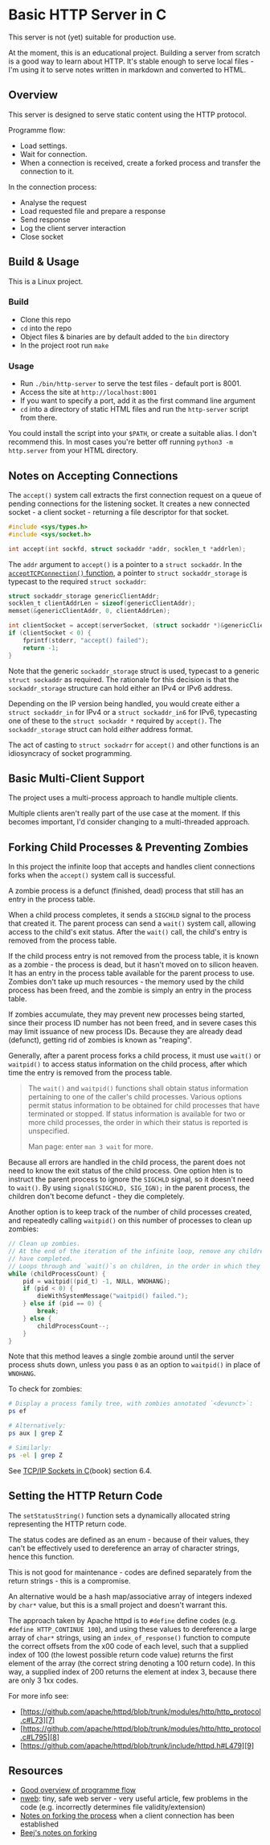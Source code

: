 Basic HTTP Server in C
======================
This server is not (yet) suitable for production use.

At the moment, this is an educational project. Building a server from scratch is a good way to learn about HTTP. It's stable enough to serve local files - I'm using it to serve notes written in markdown and converted to HTML.

Overview
--------
This server is designed to serve static content using the HTTP protocol.

Programme flow:

* Load settings.
* Wait for connection.
* When a connection is received, create a forked process and transfer the connection to it.

In the connection process:

* Analyse the request
* Load requested file and prepare a response
* Send response
* Log the client server interaction
* Close socket

Build & Usage
-------------
This is a Linux project.

### Build
* Clone this repo
* `cd` into the repo
* Object files & binaries are by default added to the `bin` directory
* In the project root run `make`

### Usage
* Run `./bin/http-server` to serve the test files - default port is 8001.
* Access the site at `http://localhost:8001`
* If you want to specify a port, add it as the first command line argument
* `cd` into a directory of static HTML files and run the `http-server` script from there.

You could install the script into your `$PATH`, or create a suitable alias. I don't recommend this. In most cases you're better off running `python3 -m http.server` from your HTML directory.

Notes on Accepting Connections
------------------------------
The `accept()` system call extracts the first connection request on a queue of pending connections for the listening socket. It creates a new connected socket - a client socket - returning a file descriptor for that socket.

```c
#include <sys/types.h>
#include <sys/socket.h>

int accept(int sockfd, struct sockaddr *addr, socklen_t *addrlen);
```

The `addr` argument to `accept()` is a pointer to a `struct sockaddr`. In the [`acceptTCPConnection()` function][6], a pointer to `struct sockaddr_storage` is typecast to the required `struct sockaddr`:

```c
struct sockaddr_storage genericClientAddr;
socklen_t clientAddrLen = sizeof(genericClientAddr);
memset(&genericClientAddr, 0, clientAddrLen);

int clientSocket = accept(serverSocket, (struct sockaddr *)&genericClientAddr, &clientAddrLen);
if (clientSocket < 0) {
	fprintf(stderr, "accept() failed");
	return -1;
}
```
Note that the generic `sockaddr_storage` struct is used, typecast to a generic `struct sockaddr` as required. The rationale for this decision is that the `sockaddr_storage` structure can hold either an IPv4 or IPv6 address.

Depending on the IP version being handled, you would create either a `struct sockaddr_in` for IPv4 or a `struct sockaddr_in6` for IPv6, typecasting one of these to the `struct sockaddr *` required by `accept()`. The `sockaddr_storage` struct can hold _either_ address format.

The act of casting to `struct sockadrr` for `accept()` and other functions is an idiosyncracy of socket programming.

Basic Multi-Client Support
--------------------------
The project uses a multi-process approach to handle multiple clients.

Multiple clients aren't really part of the use case at the moment. If this becomes important, I'd consider changing to a multi-threaded approach.

Forking Child Processes & Preventing Zombies
--------------------------------------------
In this project the infinite loop that accepts and handles client connections forks when the `accept()` system call is successful.

A zombie process is a defunct (finished, dead) process that still has an entry in the process table.

When a child process completes, it sends a `SIGCHLD` signal to the process that created it. The parent process can send a `wait()` system call, allowing access to the child's exit status. After the `wait()` call, the child's entry is removed from the process table.

If the child process entry is not removed from the process table, it is known as a zombie - the process is dead, but it hasn't moved on to silicon heaven. It has an entry in the process table available for the parent process to use. Zombies don't take up much resources - the memory used by the child process has been freed, and the zombie is simply an entry in the process table.

If zombies accumulate, they may prevent new processes being started, since their process ID number has not been freed, and in severe cases this may limit issuance of new process IDs. Because they are already dead (defunct), getting rid of zombies is known as "reaping".

Generally, after a parent process forks a child process, it must use `wait()` or `waitpid()` to access status information on the child process, after which time the entry is removed from the process table. 

>The `wait()` and `waitpid()` functions shall obtain status information pertaining to one of the caller's child processes.
>Various options permit status information to be obtained for child processes that have terminated or stopped.
>If status information is available for two or more child processes, the order in which their status is reported is unspecified.
>
>Man page: enter `man 3 wait` for more.


Because all errors are handled in the child process, the parent does not need to know the exit status of the child process. One option hten is to instruct the parent process to ignore the `SIGCHLD` signal, so it doesn't need to `wait()`. By using `signal(SIGCHLD, SIG_IGN);` in the parent process, the children don't become defunct - they die completely.

Another option is to keep track of the number of child processes created, and repeatedly calling `waitpid()` on this number of processes to clean up zombies:

```c
// Clean up zombies.
// At the end of the iteration of the infinite loop, remove any children that
// have completed.
// Loops through and `wait()`s on children, in the order in which they exit.
while (childProcessCount) {
	pid = waitpid((pid_t) -1, NULL, WNOHANG);
	if (pid < 0) {
		dieWithSystemMessage("waitpid() failed.");
	} else if (pid == 0) {
		break;
	} else {
		childProcessCount--;
	}
}
```
Note that this method leaves a single zombie around until the server process shuts down, unless you pass `0` as an option to `waitpid()` in place of `WNOHANG`.

To check for zombies:

```bash
# Display a process family tree, with zombies annotated `<devunct>`:
ps ef

# Alternatively:
ps aux | grep Z

# Similarly:
ps -el | grep Z
```

See [TCP/IP Sockets in C][4](book) section 6.4.

Setting the HTTP Return Code
----------------------------
The `setStatusString()` function sets a dynamically allocated string representing the HTTP return code.

The status codes are defined as an enum - because of their values, they can't be effectively used to dereference an array of character strings, hence this function.

This is not good for maintenance - codes are defined separately from the return strings - this is a compromise.

An alternative would be a hash map/associative array of integers indexed by `char*` value, but this is a small project and doesn't warrant this.

The approach taken by Apache httpd is to `#define` define codes (e.g. `#define HTTP_CONTINUE 100`), and using these values to dereference a large array of `char*` strings, using an `index_of_response()` function to compute the correct offsets from the x00 code of each level, such that a supplied index of 100 (the lowest possible return code value) returns the first element of the array (the correct string denoting a 100 return code). In this way, a supplied index of 200 returns the element at index 3, because there are only 3 1xx codes.

For more info see:

- [https://github.com/apache/httpd/blob/trunk/modules/http/http_protocol.c#L73][7]
- [https://github.com/apache/httpd/blob/trunk/modules/http/http_protocol.c#L795][8]
- [https://github.com/apache/httpd/blob/trunk/include/httpd.h#L479][9]

Resources
---------
* [Good overview of programme flow][1]
* [nweb][2]: tiny, safe web server - very useful article, few problems in the code (e.g. incorrectly determines file validity/extension)
* [Notes on forking the process][3] when a client connection has been established
* [Beej's notes on forking][5]


[1]: https://stackoverflow.com/a/2338837/3590673
[2]: https://www.ibm.com/developerworks/systems/library/es-nweb/index.html
[3]: https://stackoverflow.com/a/13669947/3590673
[4]: https://www.amazon.co.uk/TCP-IP-Sockets-Practical-Programmers/dp/0123745403
[5]: http://beej.us/guide/bgipc/html/multi/fork.html
[6]: https://github.com/csknk/http-server-static/blob/master/server.c#L84
[7]: [https://github.com/apache/httpd/blob/trunk/modules/http/http_protocol.c#L73]
[8]: [https://github.com/apache/httpd/blob/trunk/modules/http/http_protocol.c#L795]
[9]: [https://github.com/apache/httpd/blob/trunk/include/httpd.h#L479]
